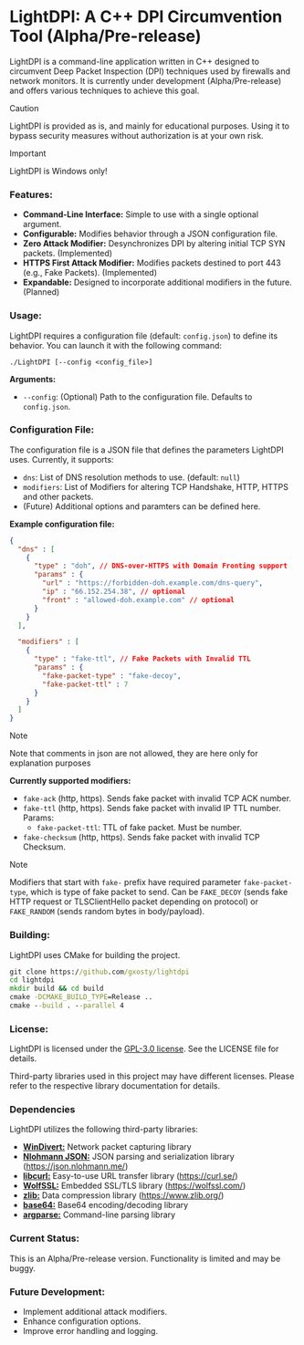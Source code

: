 # LightDPI: A C++ DPI Circumvention Tool (Alpha/Pre-release)

LightDPI is a command-line application written in C++ designed to circumvent Deep Packet Inspection (DPI) techniques used by firewalls and network monitors. It is currently under development (Alpha/Pre-release) and offers various techniques to achieve this goal.

> [!CAUTION]
> LightDPI is provided as is, and mainly for educational purposes. Using it to bypass security measures without authorization is at your own risk.

> [!IMPORTANT]
> LightDPI is Windows only!

### Features:

* **Command-Line Interface:** Simple to use with a single optional argument.
* **Configurable:** Modifies behavior through a JSON configuration file.
* **Zero Attack Modifier:** Desynchronizes DPI by altering initial TCP SYN packets. (Implemented)
* **HTTPS First Attack Modifier:** Modifies packets destined to port 443 (e.g., Fake Packets). (Implemented)
* **Expandable:** Designed to incorporate additional modifiers in the future. (Planned)

### Usage:

LightDPI requires a configuration file (default: `config.json`) to define its behavior. You can launch it with the following command:

```
./LightDPI [--config <config_file>]
```

**Arguments:**

* `--config`: (Optional) Path to the configuration file. Defaults to `config.json`.

### Configuration File:

The configuration file is a JSON file that defines the parameters LightDPI uses. Currently, it supports:

* `dns`: List of DNS resolution methods to use. (default: `null`)
* `modifiers`: List of Modifiers for altering TCP Handshake, HTTP, HTTPS and other packets.
* (Future) Additional options and paramters can be defined here.

**Example configuration file:**
```json
{
  "dns" : [
    {
      "type" : "doh", // DNS-over-HTTPS with Domain Fronting support
      "params" : {
        "url" : "https://forbidden-doh.example.com/dns-query",
        "ip" : "66.152.254.38", // optional
        "front" : "allowed-doh.example.com" // optional
      }
    }
  ],

  "modifiers" : [
    {
      "type" : "fake-ttl", // Fake Packets with Invalid TTL
      "params" : {
        "fake-packet-type" : "fake-decoy",
        "fake-packet-ttl" : 7
      }
    }
  ]
}
```
> [!NOTE]
> Note that comments in json are not allowed, they are here only for explanation purposes

**Currently supported modifiers:**
* `fake-ack` (http, https). Sends fake packet with invalid TCP ACK number.
* `fake-ttl` (http, https). Sends fake packet with invalid IP TTL number. Params:
  * `fake-packet-ttl`: TTL of fake packet. Must be number.
* `fake-checksum` (http, https). Sends fake packet with invalid TCP Checksum.
> [!NOTE]
> Modifiers that start with `fake-` prefix have required parameter `fake-packet-type`, which is type of fake packet to send. Can be `FAKE_DECOY` (sends fake HTTP request or TLSClientHello packet depending on protocol) or `FAKE_RANDOM` (sends random bytes in body/payload).

### Building:

LightDPI uses CMake for building the project.

```cmd
git clone https://github.com/gxosty/lightdpi
cd lightdpi
mkdir build && cd build
cmake -DCMAKE_BUILD_TYPE=Release ..
cmake --build . --parallel 4
```

### License:

LightDPI is licensed under the [GPL-3.0 license](LICENSE). See the LICENSE file for details.

Third-party libraries used in this project may have different licenses. Please refer to the respective library documentation for details.

### Dependencies

LightDPI utilizes the following third-party libraries:

* [**WinDivert:**](https://github.com/basil00/WinDivert) Network packet capturing library
* [**Nlohmann JSON:**](https://github.com/nlohmann/json) JSON parsing and serialization library (https://json.nlohmann.me/)
* [**libcurl:**](https://github.com/curl/curl) Easy-to-use URL transfer library (https://curl.se/)
* [**WolfSSL:**](https://github.com/wolfSSL/wolfssl) Embedded SSL/TLS library (https://wolfssl.com/)
* [**zlib:**](https://github.com/madler/zlib) Data compression library (https://www.zlib.org/)
* [**base64:**](https://github.com/tobiaslocker/base64) Base64 encoding/decoding library
* [**argparse:**](https://github.com/p-ranav/argparse) Command-line parsing library

### Current Status:

This is an Alpha/Pre-release version. Functionality is limited and may be buggy.

### Future Development:

* Implement additional attack modifiers.
* Enhance configuration options.
* Improve error handling and logging.

